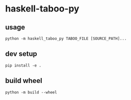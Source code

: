 # haskell-taboo-py

## usage

```
python -m haskell_taboo_py TABOO_FILE [SOURCE_PATH]...
```

## dev setup

```
pip install -e .
```

## build wheel

```
python -m build --wheel
```
